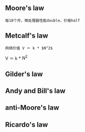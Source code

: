 ## Moore's law
```
每18个月，微处理器性能double，价格half
```
## Metcalf's law
```
网络价值 V ＝ k * $N^2$
```
V ＝ k * $N^2$
## Gilder's law
## Andy and Bill's law
## anti-Moore's law
## Ricardo's law
